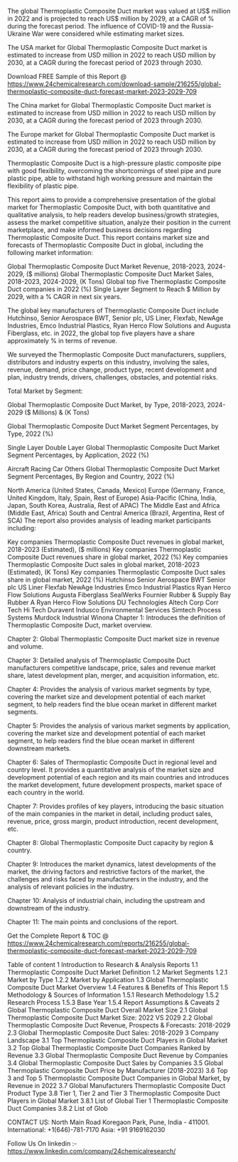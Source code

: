 The global Thermoplastic Composite Duct market was valued at US$ million in 2022 and is projected to reach US$ million by 2029, at a CAGR of % during the forecast period. The influence of COVID-19 and the Russia-Ukraine War were considered while estimating market sizes.

The USA market for Global Thermoplastic Composite Duct  market is estimated to increase from USD million in 2022 to reach USD million by 2030, at a CAGR during the forecast period of 2023 through 2030.

Download FREE Sample of this Report @ https://www.24chemicalresearch.com/download-sample/216255/global-thermoplastic-composite-duct-forecast-market-2023-2029-709

The China market for Global Thermoplastic Composite Duct market is estimated to increase from USD million in 2022 to reach USD million by 2030, at a CAGR during the forecast period of 2023 through 2030.

The Europe market for Global Thermoplastic Composite Duct market is estimated to increase from USD million in 2022 to reach USD million by 2030, at a CAGR during the forecast period of 2023 through 2030.

Thermoplastic Composite Duct is a high-pressure plastic composite pipe with good flexibility, overcoming the shortcomings of steel pipe and pure plastic pipe, able to withstand high working pressure and maintain the flexibility of plastic pipe.

This report aims to provide a comprehensive presentation of the global market for Thermoplastic Composite Duct, with both quantitative and qualitative analysis, to help readers develop business/growth strategies, assess the market competitive situation, analyze their position in the current marketplace, and make informed business decisions regarding Thermoplastic Composite Duct. This report contains market size and forecasts of Thermoplastic Composite Duct in global, including the following market information:

Global Thermoplastic Composite Duct Market Revenue, 2018-2023, 2024-2029, ($ millions)
Global Thermoplastic Composite Duct Market Sales, 2018-2023, 2024-2029, (K Tons)
Global top five Thermoplastic Composite Duct companies in 2022 (%)
Single Layer Segment to Reach $ Million by 2029, with a % CAGR in next six years.

The global key manufacturers of Thermoplastic Composite Duct include Hutchinso, Senior Aerospace BWT, Senior plc, US Liner, Flexfab, NewAge Industries, Emco Industrial Plastics, Ryan Herco Flow Solutions and Augusta Fiberglass, etc. in 2022, the global top five players have a share approximately % in terms of revenue.

We surveyed the Thermoplastic Composite Duct manufacturers, suppliers, distributors and industry experts on this industry, involving the sales, revenue, demand, price change, product type, recent development and plan, industry trends, drivers, challenges, obstacles, and potential risks.

Total Market by Segment:

Global Thermoplastic Composite Duct Market, by Type, 2018-2023, 2024-2029 ($ Millions) & (K Tons)

Global Thermoplastic Composite Duct Market Segment Percentages, by Type, 2022 (%)

Single Layer
Double Layer
Global Thermoplastic Composite Duct Market Segment Percentages, by Application, 2022 (%)

Aircraft
Racing Car
Others
Global Thermoplastic Composite Duct Market Segment Percentages, By Region and Country, 2022 (%)

North America (United States, Canada, Mexico)
Europe (Germany, France, United Kingdom, Italy, Spain, Rest of Europe)
Asia-Pacific (China, India, Japan, South Korea, Australia, Rest of APAC)
The Middle East and Africa (Middle East, Africa)
South and Central America (Brazil, Argentina, Rest of SCA)
The report also provides analysis of leading market participants including:

Key companies Thermoplastic Composite Duct revenues in global market, 2018-2023 (Estimated), ($ millions)
Key companies Thermoplastic Composite Duct revenues share in global market, 2022 (%)
Key companies Thermoplastic Composite Duct sales in global market, 2018-2023 (Estimated), (K Tons)
Key companies Thermoplastic Composite Duct sales share in global market, 2022 (%)
Hutchinso
Senior Aerospace BWT
Senior plc
US Liner
Flexfab
NewAge Industries
Emco Industrial Plastics
Ryan Herco Flow Solutions
Augusta Fiberglass
SealWerks
Fournier Rubber & Supply
Bay Rubber
A Ryan Herco Flow Solutions
DU Technologies
Altech Corp
Corr Tech
Hi Tech Duravent
Indusco Environmental Services
Simtech Process Systems
Murdock Industrial
Winona
Chapter 1: Introduces the definition of Thermoplastic Composite Duct, market overview.

Chapter 2: Global Thermoplastic Composite Duct market size in revenue and volume.

Chapter 3: Detailed analysis of Thermoplastic Composite Duct manufacturers competitive landscape, price, sales and revenue market share, latest development plan, merger, and acquisition information, etc.

Chapter 4: Provides the analysis of various market segments by type, covering the market size and development potential of each market segment, to help readers find the blue ocean market in different market segments.

Chapter 5: Provides the analysis of various market segments by application, covering the market size and development potential of each market segment, to help readers find the blue ocean market in different downstream markets.

Chapter 6: Sales of Thermoplastic Composite Duct in regional level and country level. It provides a quantitative analysis of the market size and development potential of each region and its main countries and introduces the market development, future development prospects, market space of each country in the world.

Chapter 7: Provides profiles of key players, introducing the basic situation of the main companies in the market in detail, including product sales, revenue, price, gross margin, product introduction, recent development, etc.

Chapter 8: Global Thermoplastic Composite Duct capacity by region & country.

Chapter 9: Introduces the market dynamics, latest developments of the market, the driving factors and restrictive factors of the market, the challenges and risks faced by manufacturers in the industry, and the analysis of relevant policies in the industry.

Chapter 10: Analysis of industrial chain, including the upstream and downstream of the industry.

Chapter 11: The main points and conclusions of the report.

Get the Complete Report & TOC @ https://www.24chemicalresearch.com/reports/216255/global-thermoplastic-composite-duct-forecast-market-2023-2029-709

Table of content
1 Introduction to Research & Analysis Reports
1.1 Thermoplastic Composite Duct Market Definition
1.2 Market Segments
1.2.1 Market by Type
1.2.2 Market by Application
1.3 Global Thermoplastic Composite Duct Market Overview
1.4 Features & Benefits of This Report
1.5 Methodology & Sources of Information
1.5.1 Research Methodology
1.5.2 Research Process
1.5.3 Base Year
1.5.4 Report Assumptions & Caveats
2 Global Thermoplastic Composite Duct Overall Market Size
2.1 Global Thermoplastic Composite Duct Market Size: 2022 VS 2029
2.2 Global Thermoplastic Composite Duct Revenue, Prospects & Forecasts: 2018-2029
2.3 Global Thermoplastic Composite Duct Sales: 2018-2029
3 Company Landscape
3.1 Top Thermoplastic Composite Duct Players in Global Market
3.2 Top Global Thermoplastic Composite Duct Companies Ranked by Revenue
3.3 Global Thermoplastic Composite Duct Revenue by Companies
3.4 Global Thermoplastic Composite Duct Sales by Companies
3.5 Global Thermoplastic Composite Duct Price by Manufacturer (2018-2023)
3.6 Top 3 and Top 5 Thermoplastic Composite Duct Companies in Global Market, by Revenue in 2022
3.7 Global Manufacturers Thermoplastic Composite Duct Product Type
3.8 Tier 1, Tier 2 and Tier 3 Thermoplastic Composite Duct Players in Global Market
3.8.1 List of Global Tier 1 Thermoplastic Composite Duct Companies
3.8.2 List of Glob

CONTACT US:
North Main Road Koregaon Park, Pune, India - 411001.
International: +1(646)-781-7170
Asia: +91 9169162030

Follow Us On linkedin :- https://www.linkedin.com/company/24chemicalresearch/
